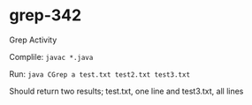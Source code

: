 # grep-342
Grep Activity

Complile: ```javac *.java```


Run: ```java CGrep a test.txt test2.txt test3.txt```

Should return two results; test.txt, one line and test3.txt, all lines
